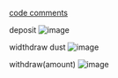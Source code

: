 [code comments](https://github.com/yurenji/yearn-protocol/blob/comment/contracts/strategies/StrategyUSDT3pool.sol)

deposit 
![image](https://user-images.githubusercontent.com/5565266/115813548-f1a80e00-a425-11eb-82d5-3ca24263640e.png)

widthdraw dust 
![image](https://user-images.githubusercontent.com/5565266/115813604-08e6fb80-a426-11eb-9f3d-ee86d4824ba6.png)

withdraw(amount)
![image](https://user-images.githubusercontent.com/5565266/115813641-18664480-a426-11eb-8533-039c59cfeaaa.png)
